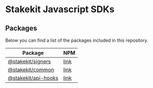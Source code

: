 # Stakekit Javascript SDKs

## Packages

Below you can find a list of the packages included in this repository.

| Package  | NPM | 
| ------------- | ------------- |
| [@stakekit/signers][signers-package]  | [link][signers-npm-link]  |
| [@stakekit/common][common-package]  | [link][common-npm-link]  |
| [@stakekit/api-hooks][api-hooks-package]  | [link][api-hooks-npm-link]  |

[signers-package]: ./packages/signers
[signers-npm-link]: https://www.npmjs.com/package/@stakekit/signers
[common-package]: ./packages/common
[common-npm-link]: https://www.npmjs.com/package/@stakekit/common
[api-hooks-package]: ./packages/api-hooks
[api-hooks-npm-link]: https://www.npmjs.com/package/@stakekit/api-hooks
